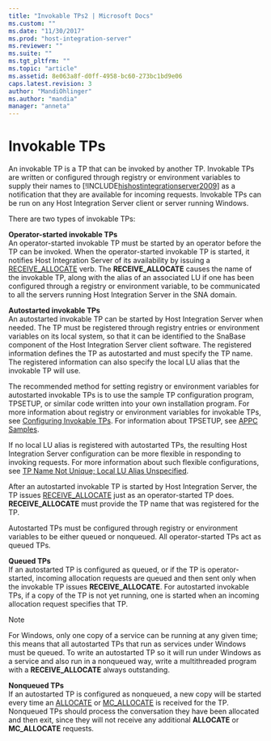 ```yaml
---
title: "Invokable TPs2 | Microsoft Docs"
ms.custom: ""
ms.date: "11/30/2017"
ms.prod: "host-integration-server"
ms.reviewer: ""
ms.suite: ""
ms.tgt_pltfrm: ""
ms.topic: "article"
ms.assetid: 8e063a8f-d0ff-4958-bc60-273bc1bd9e06
caps.latest.revision: 3
author: "MandiOhlinger"
ms.author: "mandia"
manager: "anneta"
---
```

# Invokable TPs
An invokable TP is a TP that can be invoked by another TP. Invokable TPs are written or configured through registry or environment variables to supply their names to [!INCLUDE[hishostintegrationserver2009](../includes/hishostintegrationserver2009-md.md)] as a notification that they are available for incoming requests. Invokable TPs can be run on any Host Integration Server client or server running Windows.  
  
 There are two types of invokable TPs:  
  
 **Operator-started invokable TPs**  
 An operator-started invokable TP must be started by an operator before the TP can be invoked. When the operator-started invokable TP is started, it notifies Host Integration Server of its availability by issuing a [RECEIVE_ALLOCATE](../core/receive-allocate2.md) verb. The **RECEIVE_ALLOCATE** causes the name of the invokable TP, along with the alias of an associated LU if one has been configured through a registry or environment variable, to be communicated to all the servers running Host Integration Server in the SNA domain.  
  
 **Autostarted invokable TPs**  
 An autostarted invokable TP can be started by Host Integration Server when needed. The TP must be registered through registry entries or environment variables on its local system, so that it can be identified to the SnaBase component of the Host Integration Server client software. The registered information defines the TP as autostarted and must specify the TP name. The registered information can also specify the local LU alias that the invokable TP will use.  
  
 The recommended method for setting registry or environment variables for autostarted invokable TPs is to use the sample TP configuration program, TPSETUP, or similar code written into your own installation program. For more information about registry or environment variables for invokable TPs, see [Configuring Invokable TPs](../core/configuring-invokable-tps1.md). For information about TPSETUP, see [APPC Samples](../core/appc-samples.md).  
  
 If no local LU alias is registered with autostarted TPs, the resulting Host Integration Server configuration can be more flexible in responding to invoking requests. For more information about such flexible configurations, see [TP Name Not Unique; Local LU Alias Unspecified](../core/tp-name-not-unique;-local-lu-alias-unspecified-sna-2.md).  
  
 After an autostarted invokable TP is started by Host Integration Server, the TP issues [RECEIVE_ALLOCATE](../core/receive-allocate2.md) just as an operator-started TP does. **RECEIVE_ALLOCATE** must provide the TP name that was registered for the TP.  
  
 Autostarted TPs must be configured through registry or environment variables to be either queued or nonqueued. All operator-started TPs act as queued TPs.  
  
 **Queued TPs**  
 If an autostarted TP is configured as queued, or if the TP is operator-started, incoming allocation requests are queued and then sent only when the invokable TP issues **RECEIVE_ALLOCATE**. For autostarted invokable TPs, if a copy of the TP is not yet running, one is started when an incoming allocation request specifies that TP.  
  
> [!NOTE]
>  For Windows, only one copy of a service can be running at any given time; this means that all autostarted TPs that run as services under Windows must be queued. To write an autostarted TP so it will run under Windows as a service and also run in a nonqueued way, write a multithreaded program with a **RECEIVE_ALLOCATE** always outstanding.  
  
 **Nonqueued TPs**  
 If an autostarted TP is configured as nonqueued, a new copy will be started every time an [ALLOCATE](../core/allocate1.md) or [MC_ALLOCATE](../core/mc-allocate1.md) is received for the TP. Nonqueued TPs should process the conversation they have been allocated and then exit, since they will not receive any additional **ALLOCATE** or **MC_ALLOCATE** requests.